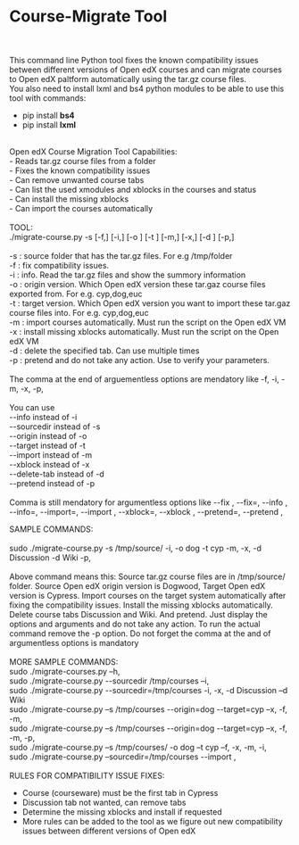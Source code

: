 <h1>Course-Migrate Tool</h1>
<br/><br/>
This command line Python tool fixes the known compatibility issues between different versions of Open edX courses and can migrate courses to Open edX paltform automatically using the tar.gz course files.<br/>
You also need to install lxml and bs4 python modules to be able to use this tool with commands: <br/>
<ul>
  <li>pip install <b>bs4</b></li>
  <li>pip install <b>lxml</b></li> 
</ul>
<br/>
Open edX Course Migration Tool Capabilities:<br/>
- Reads tar.gz course files from a folder<br/>
- Fixes the known compatibility issues<br/>
- Can remove unwanted course tabs<br/>
- Can list the used xmodules and xblocks in the courses and status<br/>
- Can install the missing xblocks<br/>
- Can import the courses automatically<br/> 
<br/>
TOOL:<br/>
./migrate-course.py -s <source-folder> [-f,] [-i,] [-o <origin-version>] [-t <target-version>] [-m,] [-x,] [-d <delete-tab-name>] [-p,]<br/>
<br/>
 -s : source folder that has the tar.gz files. For e.g /tmp/folder <br/>
 -f : fix compatibility issues.<br/>
 -i : info. Read the tar.gz files and show the summory information<br/>
 -o : origin version. Which Open edX version these tar.gaz course files exported from. For e.g. cyp,dog,euc<br/>
 -t : target version. Which Open edX version you want to import these tar.gaz course files into. For e.g. cyp,dog,euc<br/>
 -m : import courses automatically. Must run the script on the Open edX VM<br/>
 -x : install missing xblocks automatically. Must run the script on the Open edX VM<br/>
 -d : delete the specified tab. Can use multiple times<br/>
 -p : pretend and do not take any action. Use to verify your parameters.<br/>
<br/>
The comma at the end of arguementless options are mendatory like -f, -i, -m, -x, -p,<br/>
<br/>You can use<br/>
 --info instead of -i<br/>
 --sourcedir instead of -s<br/>
 --origin instead of -o<br/>
 --target instead of -t<br/>
 --import instead of -m<br/>
 --xblock instead of -x<br/>
 --delete-tab instead of -d<br/>
 --pretend instead of -p<br/>
<br/>Comma is still mendatory for argumentless options like --fix , --fix=, --info ,  --info=, --import=, --import ,  --xblock=, --xblock , --pretend=, --pretend ,<br/>

SAMPLE COMMANDS:<br/>
<br/>
sudo ./migrate-course.py -s /tmp/source/ -i, -o dog -t cyp -m, -x, -d Discussion -d Wiki -p,<br/>
<br/>
Above command means this: Source tar.gz course files are in /tmp/source/ folder. Source Open edX origin version is Dogwood, Target Open edX version is Cypress. Import courses on the target system automatically after fixing the compatibility issues. Install the missing xblocks automatically. Delete course tabs Discussion and Wiki. And pretend. Just display the options and arguments and do not take any action. To run the actual command remove the -p option. Do not forget the comma at the and of argumentless options is mandatory
<br/><br/>
MORE SAMPLE COMMANDS:<br/>
sudo ./migrate-courses.py –h,<br/>
sudo ./migrate-course.py --sourcedir /tmp/courses –i,<br/>
sudo ./migrate-course.py --sourcedir=/tmp/courses -i, -x, -d Discussion –d Wiki<br/>
sudo ./migrate-course.py –s /tmp/courses --origin=dog --target=cyp –x, -f, -m,<br/>
sudo ./migrate-course.py –s /tmp/courses --origin=dog --target=cyp –x, -f, -m, -p,<br/>
sudo ./migrate-course.py –s /tmp/courses/ -o dog –t cyp –f, -x, -m, -i,<br/>
sudo ./migrate-course.py –sourcedir=/tmp/courses --import , <br/>
<br/>
RULES FOR COMPATIBILITY ISSUE FIXES:<br/>
- Course (courseware) must be the first tab in Cypress<br/>
- Discussion tab not wanted, can remove tabs<br/>
- Determine the missing xblocks and install if requested<br/>
- More rules can be added to the tool as we figure out new compatibility issues between different versions of Open edX<br/>
